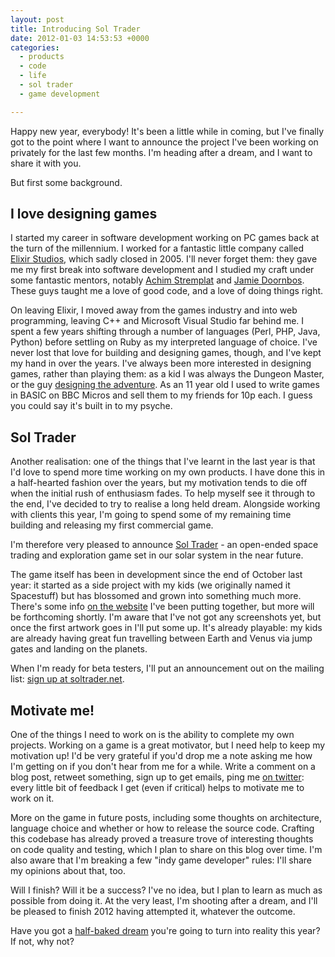 ```yaml
---
layout: post
title: Introducing Sol Trader
date: 2012-01-03 14:53:53 +0000
categories:
  - products
  - code
  - life
  - sol trader
  - game development

---
```

Happy new year, everybody! It's been a little while in coming, but I've finally got to the point where I want to announce the project I've been working on privately for the last few months. I'm heading after a dream, and I want to share it with you.

But first some background.

## I love designing games

I started my career in software development working on PC games back at the turn of the millennium. I worked for a fantastic little company called [Elixir Studios](http://en.wikipedia.org/wiki/Elixir_Studios), which sadly closed in 2005. I'll never forget them: they gave me my first break into software development and I studied my craft under some fantastic mentors, notably [Achim Stremplat](http://www.linkedin.com/in/achimstremplat) and [Jamie Doornbos](http://www.linkedin.com/profile/view?id=3207719&locale=en_US&trk=tyah). These guys taught me a love of good code, and a love of doing things right.

On leaving Elixir, I moved away from the games industry and into web programming, leaving C++ and Microsoft Visual Studio far behind me. I spent a few years shifting through a number of languages (Perl, PHP, Java, Python) before settling on Ruby as my interpreted language of choice. I've never lost that love for building and designing games, though, and I've kept my hand in over the years. I've always been more interested in designing games, rather than playing them: as a kid I was always the Dungeon Master, or the guy [designing the adventure](http://en.wikipedia.org/wiki/HeroQuest). As an 11 year old I used to write games in BASIC on BBC Micros and sell them to my friends for 10p each. I guess you could say it's built in to my psyche.

## Sol Trader

Another realisation: one of the things that I've learnt in the last year is that I'd love to spend more time working on my own products. I have done this in a half-hearted fashion over the years, but my motivation tends to die off when the initial rush of enthusiasm fades. To help myself see it through to the end, I've decided to try to realise a long held dream. Alongside working with clients this year, I'm going to spend some of my remaining time building and releasing my first commercial game.

I'm therefore very pleased to announce [Sol Trader](http://soltrader.net) - an open-ended space trading and exploration game set in our solar system in the near future.

The game itself has been in development since the end of October last year: it started as a side project with my kids (we originally named it Spacestuff) but has blossomed and grown into something much more. There's some info [on the website](http://soltrader.net) I've been putting together, but more will be forthcoming shortly. I'm aware that I've not got any screenshots yet, but once the first artwork goes in I'll put some up. It's already playable: my kids are already having great fun travelling between Earth and Venus via jump gates and landing on the planets.

When I'm ready for beta testers, I'll put an announcement out on the mailing list: [sign up at soltrader.net](http://soltrader.net).

## Motivate me!

One of the things I need to work on is the ability to complete my own projects. Working on a game is a great motivator, but I need help to keep my motivation up! I'd be very grateful if you'd drop me a note asking me how I'm getting on if you don't hear from me for a while. Write a comment on a blog post, retweet something, sign up to get emails, ping me [on twitter](http://twitter.com/chrismdp): every little bit of feedback I get (even if critical) helps to motivate me to work on it.

More on the game in future posts, including some thoughts on architecture, language choice and whether or how to release the source code. Crafting this codebase has already proved a treasure trove of interesting thoughts on code quality and testing, which I plan to share on this blog over time. I'm also aware that I'm breaking a few "indy game developer" rules: I'll share my opinions about that, too.

Will I finish? Will it be a success? I've no idea, but I plan to learn as much as possible from doing it. At the very least, I'm shooting after a dream, and I'll be pleased to finish 2012 having attempted it, whatever the outcome.

Have you got a [half-baked dream](http://www.youtube.com/watch?v=_Klf8uWkvaw) you're going to turn into reality this year? If not, why not?

